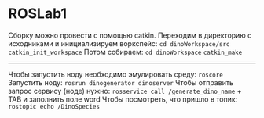 # ROSLab1
Сборку можно провести с помощью catkin. Переходим в директорию с исходниками и инициализируем воркспейс:
`cd dinoWorkspace/src`
`catkin_init_workspace`
Потом собираем:
`cd dinoWorkspace`
`catkin_make`

---

Чтобы запустить ноду необходимо эмулировать среду:
`roscore`
Запустить ноду:
`rosrun dinogenerator dinoserver`
Чтобы отправить запрос сервису (ноде) нужно:
`rosservice call /generate_dino_name` + TAB и заполнить поле word
Чтобы посмотреть, что пришло в топик:
`rostopic echo /DinoSpecies`
